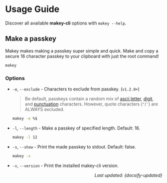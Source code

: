 # Usage Guide

Discover all available **makey-cli** options with `makey --help`.

## Make a passkey

Makey makes making a passkey super simple and quick. Make and copy a secure 16
character passkey to your clipboard with just the root command!

```zsh
makey
```

### Options

- `-e`, `--exclude` - Characters to exclude from passkey. (`v1.2.0+`)

  > Be default, passkeys contain a random mix of [ascii letter](https://docs.python.org/3/library/string.html#string.ascii_letters),
  > [digit](https://docs.python.org/3/library/string.html#string.digits),
  > and [punctuation](https://docs.python.org/3/library/string.html#string.punctuation)
  > characters. However, quote characters (`"`/`'`) are ALWAYS excluded.

  ```zsh
  makey -e %$
  ```

- `-l`, `--length` - Make a passkey of specified length. Default: 16.

  ```zsh
  makey -l 12
  ```

- `-s`, `--show` - Print the made passkey to stdout. Default: false.

  ```zsh
  makey -s
  ```

- `-v`, `--version` - Print the installed makey-cli version.

<div style="text-align: right"><i>Last updated: {docsify-updated}</i></div>
